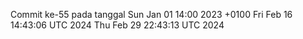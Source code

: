 Commit ke-55 pada tanggal Sun Jan 01 14:00 2023 +0100
Fri Feb 16 14:43:06 UTC 2024
Thu Feb 29 22:43:13 UTC 2024
